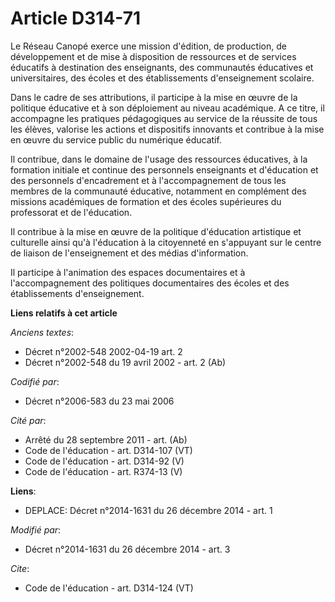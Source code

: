 # Article D314-71

Le Réseau Canopé exerce une mission d'édition, de production, de développement et de mise à disposition de ressources et de
services éducatifs à destination des enseignants, des communautés éducatives et universitaires, des écoles et des
établissements d'enseignement scolaire. 

Dans le cadre de ses attributions, il participe à la mise en œuvre de la politique éducative et à son déploiement au niveau
académique. A ce titre, il accompagne les pratiques pédagogiques au service de la réussite de tous les élèves, valorise les
actions et dispositifs innovants et contribue à la mise en œuvre du service public du numérique éducatif. 

Il contribue, dans le domaine de l'usage des ressources éducatives, à la formation initiale et continue des personnels
enseignants et d'éducation et des personnels d'encadrement et à l'accompagnement de tous les membres de la communauté
éducative, notamment en complément des missions académiques de formation et des écoles supérieures du professorat et de
l'éducation. 

Il contribue à la mise en œuvre de la politique d'éducation artistique et culturelle ainsi qu'à l'éducation à la citoyenneté
en s'appuyant sur le centre de liaison de l'enseignement et des médias d'information. 

Il participe à l'animation des espaces documentaires et à l'accompagnement des politiques documentaires des écoles et des
établissements d'enseignement.

**Liens relatifs à cet article**

_Anciens textes_:

  - Décret n°2002-548 2002-04-19 art. 2
  - Décret n°2002-548 du 19 avril 2002 - art. 2 (Ab)

_Codifié par_:

  - Décret n°2006-583 du 23 mai 2006

_Cité par_:

  - Arrêté du 28 septembre 2011 - art. (Ab)
  - Code de l'éducation - art. D314-107 (VT)
  - Code de l'éducation - art. D314-92 (V)
  - Code de l'éducation - art. R374-13 (V)

**Liens**:

  - DEPLACE: Décret n°2014-1631 du 26 décembre 2014 - art. 1

_Modifié par_:

  - Décret n°2014-1631 du 26 décembre 2014 - art. 3

_Cite_:

  - Code de l'éducation - art. D314-124 (VT)
